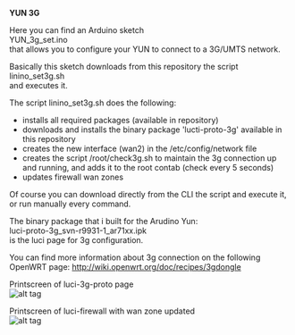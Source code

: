 **YUN 3G**

Here you can find an Arduino sketch<br />
YUN_3g_set.ino<br />
that allows you to configure your YUN to connect to a 3G/UMTS network.

Basically this sketch downloads from this repository the script<br />
linino_set3g.sh<br />
and executes it.

The script linino_set3g.sh does the following:
- installs all required packages (available in repository)
- downloads and installs the binary package 'lucti-proto-3g' available in this repository
- creates the new interface (wan2) in the /etc/config/network file
- creates the script /root/check3g.sh to maintain the 3g connection up and running,
        and adds it to the root contab (check every 5 seconds)
- updates firewall wan zones

Of course you can download directly from the CLI the script and execute it, or run manually every command.

The binary package that i built for the Arudino Yun:<br />
luci-proto-3g_svn-r9931-1_ar71xx.ipk<br />
is the luci page for 3g configuration.

You can find more information about 3g connection on the following OpenWRT page:
http://wiki.openwrt.org/doc/recipes/3gdongle

Printscreen of luci-3g-proto page<br />
![alt tag](https://raw.github.com/pictux/Yun_3g/master/luci_proto_3g.png)

Printscreen of luci-firewall with wan zone updated<br />
![alt tag](https://raw.github.com/pictux/Yun_3g/master/luci_firewall.png)

